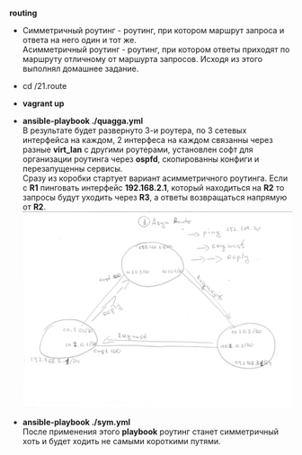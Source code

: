 **routing**

- Симметричный роутинг - роутинг, при котором маршрут запроса и ответа на него один и тот же.  
Асимметричный роутинг - роутинг, при котором ответы приходят по маршруту отличному от маршурта запросов. Исходя из этого выполнял домашнее задание.  

- cd /21.route
-  **vagrant up**
- **ansible-playbook ./quagga.yml**  
В результате будет развернуто 3-и роутера, по 3 сетевых интерфейса на каждом, 2 интерфеса на каждом связанны через разные **virt_lan** с другими роутерами, установлен софт для организации роутинга через **ospfd**, скопированны конфиги и перезапущенны сервисы.  
Сразу из коробки стартует вариант асимметричного роутинга. Если с **R1** пинговать интерфейс **192.168.2.1**, который находиться на **R2** то запросы будут уходить через **R3**, а ответы возвращаться напрямую от **R2**.  
![alt text](https://github.com/masya-dm/otus-linux/blob/master/21.route/as_routing.jpg)  
- **ansible-playbook ./sym.yml**  
После применения этого **playbook** роутинг станет симметричный хоть и будет ходить не самыми короткими путями.
